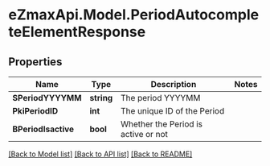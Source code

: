 
# eZmaxApi.Model.PeriodAutocompleteElementResponse

## Properties

Name | Type | Description | Notes
------------ | ------------- | ------------- | -------------
**SPeriodYYYYMM** | **string** | The period YYYYMM | 
**PkiPeriodID** | **int** | The unique ID of the Period | 
**BPeriodIsactive** | **bool** | Whether the Period is active or not | 

[[Back to Model list]](../README.md#documentation-for-models)
[[Back to API list]](../README.md#documentation-for-api-endpoints)
[[Back to README]](../README.md)

